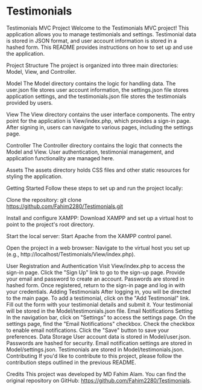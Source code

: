 # Testimonials

Testimonials MVC Project
Welcome to the Testimonials MVC project! This application allows you to manage testimonials and settings. Testimonial data is stored in JSON format, and user account information is stored in a hashed form. This README provides instructions on how to set up and use the application.

Project Structure
The project is organized into three main directories: Model, View, and Controller.

Model
The Model directory contains the logic for handling data. The user.json file stores user account information, the settings.json file stores application settings, and the testimonials.json file stores the testimonials provided by users.

View
The View directory contains the user interface components. The entry point for the application is View/index.php, which provides a sign-in page. After signing in, users can navigate to various pages, including the settings page.

Controller
The Controller directory contains the logic that connects the Model and View. User authentication, testimonial management, and application functionality are managed here.

Assets
The assets directory holds CSS files and other static resources for styling the application.

Getting Started
Follow these steps to set up and run the project locally:

Clone the repository: git clone https://github.com/Fahim2280/Testimonials.git

Install and configure XAMPP: Download XAMPP and set up a virtual host to point to the project's root directory.

Start the local server: Start Apache from the XAMPP control panel.

Open the project in a web browser: Navigate to the virtual host you set up (e.g., http://localhost/Testimonials/View/index.php).

User Registration and Authentication
Visit View/index.php to access the sign-in page.
Click the "Sign Up" link to go to the sign-up page.
Provide your email and password to create an account. Passwords are stored in hashed form.
Once registered, return to the sign-in page and log in with your credentials.
Adding Testimonials
After logging in, you will be directed to the main page.
To add a testimonial, click on the "Add Testimonial" link.
Fill out the form with your testimonial details and submit it.
Your testimonial will be stored in the Model/testimonials.json file.
Email Notifications Setting
In the navigation bar, click on "Settings" to access the settings page.
On the settings page, find the "Email Notifications" checkbox.
Check the checkbox to enable email notifications.
Click the "Save" button to save your preferences.
Data Storage
User account data is stored in Model/user.json. Passwords are hashed for security.
Email notification settings are stored in Model/settings.json.
Testimonials are stored in Model/testimonials.json.
Contributing
If you'd like to contribute to this project, please follow the contribution steps outlined in the previous README.

Credits
This project was developed by MD Fahim Alam. You can find the original repository on GitHub: https://github.com/Fahim2280/Testimonials.
